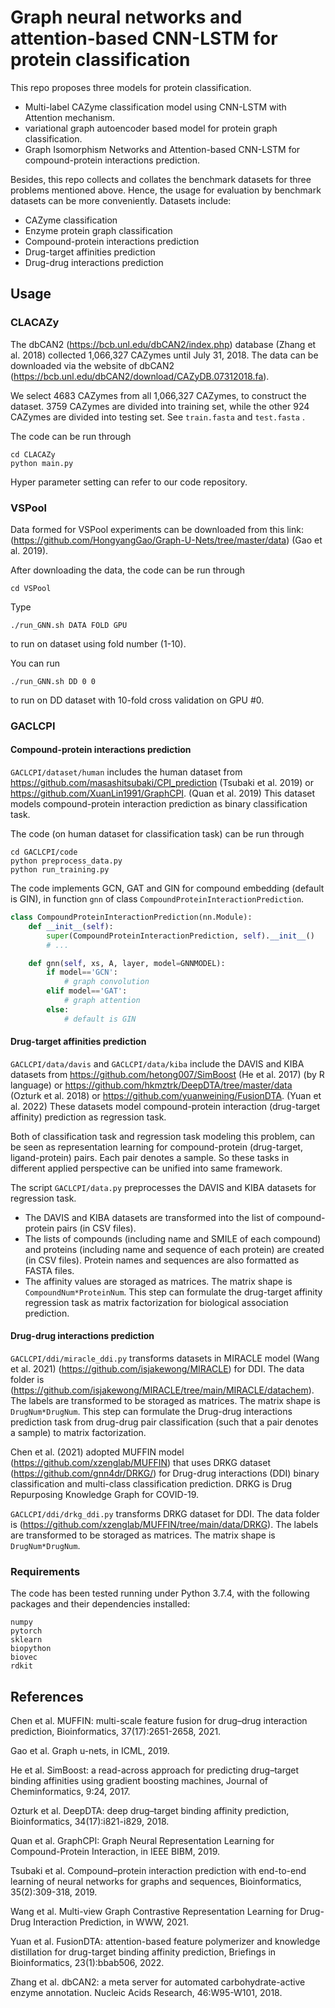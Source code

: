 # Graph neural networks and attention-based CNN-LSTM for protein classification

This repo proposes three models for protein classification.
- Multi-label CAZyme classification model using CNN-LSTM with Attention mechanism.  
- variational graph autoencoder based model for protein graph classification. 
- Graph Isomorphism Networks and Attention-based CNN-LSTM for compound-protein interactions prediction. 

Besides, this repo collects and collates the benchmark datasets for three problems mentioned above. Hence, the usage for evaluation by benchmark datasets can be more conveniently. Datasets include: 
- CAZyme classification
- Enzyme protein graph classification
- Compound-protein interactions prediction
- Drug-target affinities prediction 
- Drug-drug interactions prediction

## Usage

### CLACAZy

The dbCAN2 (https://bcb.unl.edu/dbCAN2/index.php) database (Zhang et al. 2018) collected 1,066,327 CAZymes until July 31, 2018. The data can be downloaded via the website of dbCAN2 (https://bcb.unl.edu/dbCAN2/download/CAZyDB.07312018.fa). 

We select 4683 CAZymes from all 1,066,327 CAZymes, to construct the dataset. 3759 CAZymes are divided into training set, while the other 924 CAZymes are divided into testing set. See `train.fasta` and `test.fasta` .

The code can be run through
```
cd CLACAZy
python main.py
```

Hyper parameter setting can refer to our code repository.

### VSPool

Data formed for VSPool experiments can be downloaded from this link: (https://github.com/HongyangGao/Graph-U-Nets/tree/master/data) (Gao et al. 2019).

After downloading the data, the code can be run through
```
cd VSPool
```
Type
```
./run_GNN.sh DATA FOLD GPU
```
to run on dataset using fold number (1-10).

You can run
```
./run_GNN.sh DD 0 0
```
to run on DD dataset with 10-fold cross validation on GPU #0.

### GACLCPI

#### Compound-protein interactions prediction

`GACLCPI/dataset/human` includes the human dataset from https://github.com/masashitsubaki/CPI_prediction (Tsubaki et al. 2019) or https://github.com/XuanLin1991/GraphCPI. (Quan et al. 2019) This dataset models compound-protein interaction prediction as binary classification task.

The code (on human dataset for classification task) can be run through
```
cd GACLCPI/code
python preprocess_data.py
python run_training.py
```

The code implements GCN, GAT and GIN for compound embedding (default is GIN), in function `gnn` of class `CompoundProteinInteractionPrediction`.
```python
class CompoundProteinInteractionPrediction(nn.Module):
    def __init__(self):
        super(CompoundProteinInteractionPrediction, self).__init__()
        # ...

    def gnn(self, xs, A, layer, model=GNNMODEL):
        if model=='GCN':
            # graph convolution
        elif model=='GAT':
            # graph attention
        else:
            # default is GIN
```

#### Drug-target affinities prediction

`GACLCPI/data/davis` and `GACLCPI/data/kiba` include the DAVIS and KIBA datasets from https://github.com/hetong007/SimBoost (He et al. 2017) (by R language) or https://github.com/hkmztrk/DeepDTA/tree/master/data (Ozturk et al. 2018) or https://github.com/yuanweining/FusionDTA. (Yuan et al. 2022) These datasets model compound-protein interaction (drug-target affinity) prediction as regression task.

Both of classification task and regression task modeling this problem, can be seen as representation learning for compound-protein (drug-target, ligand-protein) pairs. Each pair denotes a sample. So these tasks in different applied perspective can be unified into same framework.

The script `GACLCPI/data.py` preprocesses the DAVIS and KIBA datasets for regression task. 
- The DAVIS and KIBA datasets are transformed into the list of compound-protein pairs (in CSV files). 
- The lists of compounds (including name and SMILE of each compound) and proteins (including name and sequence of each protein) are created (in CSV files). Protein names and sequences are also formatted as FASTA files.
- The affinity values are storaged as matrices. The matrix shape is `CompoundNum*ProteinNum`. This step can formulate the drug-target affinity regression task as matrix factorization for biological association prediction. 

#### Drug-drug interactions prediction

`GACLCPI/ddi/miracle_ddi.py` transforms datasets in MIRACLE model (Wang et al. 2021) (https://github.com/isjakewong/MIRACLE)  for DDI. The data folder is (https://github.com/isjakewong/MIRACLE/tree/main/MIRACLE/datachem). The labels are transformed to be storaged as matrices. The matrix shape is `DrugNum*DrugNum`. This step can formulate the Drug-drug interactions prediction task from drug-drug pair classification (such that a pair denotes a sample) to matrix factorization. 

Chen et al. (2021) adopted MUFFIN model (https://github.com/xzenglab/MUFFIN) that uses DRKG dataset (https://github.com/gnn4dr/DRKG/) for Drug-drug interactions (DDI) binary classification and multi-class classification prediction. DRKG is Drug Repurposing Knowledge Graph for COVID-19.

`GACLCPI/ddi/drkg_ddi.py` transforms DRKG dataset for DDI. The data folder is (https://github.com/xzenglab/MUFFIN/tree/main/data/DRKG). The labels are transformed to be storaged as matrices. The matrix shape is `DrugNum*DrugNum`.

### Requirements

The code has been tested running under Python 3.7.4, with the following packages and their dependencies installed:
```
numpy
pytorch
sklearn
biopython
biovec
rdkit
```

## References

Chen et al. MUFFIN: multi-scale feature fusion for drug–drug interaction prediction, Bioinformatics, 37(17):2651-2658, 2021.

Gao et al. Graph u-nets, in ICML, 2019.

He et al. SimBoost: a read-across approach for predicting drug–target binding affinities using gradient boosting machines, Journal of Cheminformatics, 9:24, 2017.

Ozturk et al. DeepDTA: deep drug–target binding affinity prediction, Bioinformatics, 34(17):i821-i829, 2018.

Quan et al. GraphCPI: Graph Neural Representation Learning for Compound-Protein Interaction, in IEEE BIBM, 2019.

Tsubaki et al. Compound–protein interaction prediction with end-to-end learning of neural networks for graphs and sequences, Bioinformatics, 35(2):309-318, 2019.

Wang et al. Multi-view Graph Contrastive Representation Learning for Drug-Drug Interaction Prediction, in WWW, 2021.

Yuan et al. FusionDTA: attention-based feature polymerizer and knowledge distillation for drug-target binding affinity prediction, Briefings in Bioinformatics, 23(1):bbab506, 2022.

Zhang et al. dbCAN2: a meta server for automated carbohydrate-active enzyme annotation. Nucleic Acids Research, 46:W95-W101, 2018.
